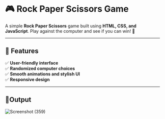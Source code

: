 # 🎮 Rock Paper Scissors Game

A simple **Rock Paper Scissors** game built using **HTML, CSS, and JavaScript**. Play against the computer and see if you can win! 🎉

---

## 📌 Features
✅ **User-friendly interface**  
✅ **Randomized computer choices**  
✅ **Smooth animations and stylish UI**  
✅ **Responsive design**  

---

## 🚀Output
![Screenshot (359)](https://github.com/user-attachments/assets/4f41b004-dff8-42f0-82b7-c78a7b6b04cd)
